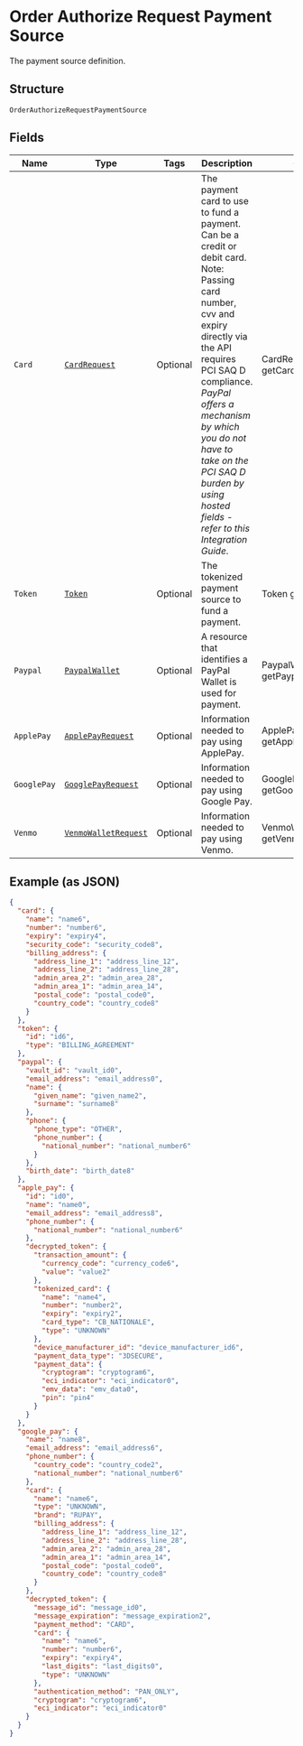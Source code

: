 
# Order Authorize Request Payment Source

The payment source definition.

## Structure

`OrderAuthorizeRequestPaymentSource`

## Fields

| Name | Type | Tags | Description | Getter | Setter |
|  --- | --- | --- | --- | --- | --- |
| `Card` | [`CardRequest`](../../doc/models/card-request.md) | Optional | The payment card to use to fund a payment. Can be a credit or debit card. Note: Passing card number, cvv and expiry directly via the API requires PCI SAQ D compliance. *PayPal offers a mechanism by which you do not have to take on the PCI SAQ D burden by using hosted fields - refer to this Integration Guide*. | CardRequest getCard() | setCard(CardRequest card) |
| `Token` | [`Token`](../../doc/models/token.md) | Optional | The tokenized payment source to fund a payment. | Token getToken() | setToken(Token token) |
| `Paypal` | [`PaypalWallet`](../../doc/models/paypal-wallet.md) | Optional | A resource that identifies a PayPal Wallet is used for payment. | PaypalWallet getPaypal() | setPaypal(PaypalWallet paypal) |
| `ApplePay` | [`ApplePayRequest`](../../doc/models/apple-pay-request.md) | Optional | Information needed to pay using ApplePay. | ApplePayRequest getApplePay() | setApplePay(ApplePayRequest applePay) |
| `GooglePay` | [`GooglePayRequest`](../../doc/models/google-pay-request.md) | Optional | Information needed to pay using Google Pay. | GooglePayRequest getGooglePay() | setGooglePay(GooglePayRequest googlePay) |
| `Venmo` | [`VenmoWalletRequest`](../../doc/models/venmo-wallet-request.md) | Optional | Information needed to pay using Venmo. | VenmoWalletRequest getVenmo() | setVenmo(VenmoWalletRequest venmo) |

## Example (as JSON)

```json
{
  "card": {
    "name": "name6",
    "number": "number6",
    "expiry": "expiry4",
    "security_code": "security_code8",
    "billing_address": {
      "address_line_1": "address_line_12",
      "address_line_2": "address_line_28",
      "admin_area_2": "admin_area_28",
      "admin_area_1": "admin_area_14",
      "postal_code": "postal_code0",
      "country_code": "country_code8"
    }
  },
  "token": {
    "id": "id6",
    "type": "BILLING_AGREEMENT"
  },
  "paypal": {
    "vault_id": "vault_id0",
    "email_address": "email_address0",
    "name": {
      "given_name": "given_name2",
      "surname": "surname8"
    },
    "phone": {
      "phone_type": "OTHER",
      "phone_number": {
        "national_number": "national_number6"
      }
    },
    "birth_date": "birth_date8"
  },
  "apple_pay": {
    "id": "id0",
    "name": "name0",
    "email_address": "email_address8",
    "phone_number": {
      "national_number": "national_number6"
    },
    "decrypted_token": {
      "transaction_amount": {
        "currency_code": "currency_code6",
        "value": "value2"
      },
      "tokenized_card": {
        "name": "name4",
        "number": "number2",
        "expiry": "expiry2",
        "card_type": "CB_NATIONALE",
        "type": "UNKNOWN"
      },
      "device_manufacturer_id": "device_manufacturer_id6",
      "payment_data_type": "3DSECURE",
      "payment_data": {
        "cryptogram": "cryptogram6",
        "eci_indicator": "eci_indicator0",
        "emv_data": "emv_data0",
        "pin": "pin4"
      }
    }
  },
  "google_pay": {
    "name": "name8",
    "email_address": "email_address6",
    "phone_number": {
      "country_code": "country_code2",
      "national_number": "national_number6"
    },
    "card": {
      "name": "name6",
      "type": "UNKNOWN",
      "brand": "RUPAY",
      "billing_address": {
        "address_line_1": "address_line_12",
        "address_line_2": "address_line_28",
        "admin_area_2": "admin_area_28",
        "admin_area_1": "admin_area_14",
        "postal_code": "postal_code0",
        "country_code": "country_code8"
      }
    },
    "decrypted_token": {
      "message_id": "message_id0",
      "message_expiration": "message_expiration2",
      "payment_method": "CARD",
      "card": {
        "name": "name6",
        "number": "number6",
        "expiry": "expiry4",
        "last_digits": "last_digits0",
        "type": "UNKNOWN"
      },
      "authentication_method": "PAN_ONLY",
      "cryptogram": "cryptogram6",
      "eci_indicator": "eci_indicator0"
    }
  }
}
```

